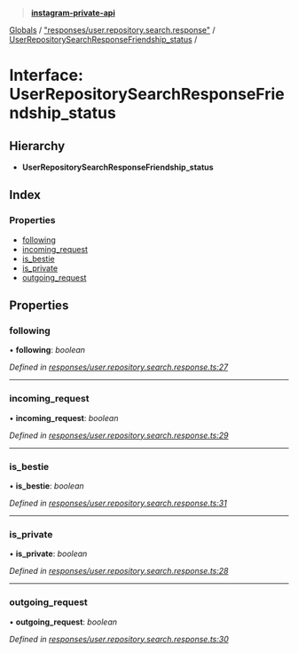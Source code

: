 > **[instagram-private-api](../README.md)**

[Globals](../README.md) / ["responses/user.repository.search.response"](../modules/_responses_user_repository_search_response_.md) / [UserRepositorySearchResponseFriendship_status](_responses_user_repository_search_response_.userrepositorysearchresponsefriendship_status.md) /

# Interface: UserRepositorySearchResponseFriendship_status

## Hierarchy

* **UserRepositorySearchResponseFriendship_status**

## Index

### Properties

* [following](_responses_user_repository_search_response_.userrepositorysearchresponsefriendship_status.md#following)
* [incoming_request](_responses_user_repository_search_response_.userrepositorysearchresponsefriendship_status.md#incoming_request)
* [is_bestie](_responses_user_repository_search_response_.userrepositorysearchresponsefriendship_status.md#is_bestie)
* [is_private](_responses_user_repository_search_response_.userrepositorysearchresponsefriendship_status.md#is_private)
* [outgoing_request](_responses_user_repository_search_response_.userrepositorysearchresponsefriendship_status.md#outgoing_request)

## Properties

###  following

• **following**: *boolean*

*Defined in [responses/user.repository.search.response.ts:27](https://github.com/dilame/instagram-private-api/blob/01eb399/src/responses/user.repository.search.response.ts#L27)*

___

###  incoming_request

• **incoming_request**: *boolean*

*Defined in [responses/user.repository.search.response.ts:29](https://github.com/dilame/instagram-private-api/blob/01eb399/src/responses/user.repository.search.response.ts#L29)*

___

###  is_bestie

• **is_bestie**: *boolean*

*Defined in [responses/user.repository.search.response.ts:31](https://github.com/dilame/instagram-private-api/blob/01eb399/src/responses/user.repository.search.response.ts#L31)*

___

###  is_private

• **is_private**: *boolean*

*Defined in [responses/user.repository.search.response.ts:28](https://github.com/dilame/instagram-private-api/blob/01eb399/src/responses/user.repository.search.response.ts#L28)*

___

###  outgoing_request

• **outgoing_request**: *boolean*

*Defined in [responses/user.repository.search.response.ts:30](https://github.com/dilame/instagram-private-api/blob/01eb399/src/responses/user.repository.search.response.ts#L30)*
